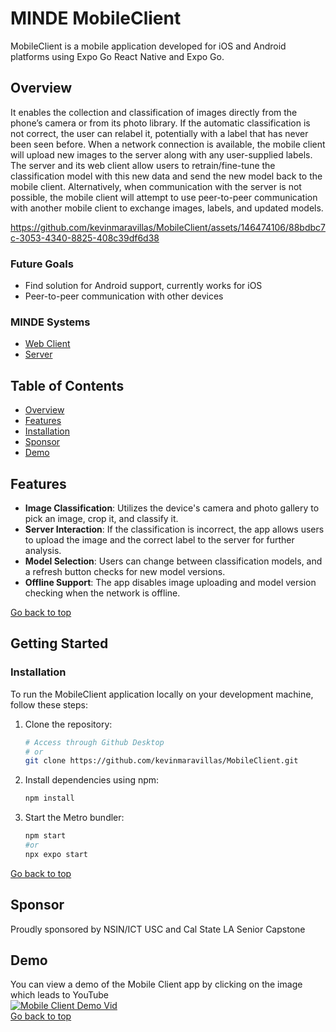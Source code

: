 # MINDE MobileClient
<a name="top"></a>
MobileClient is a mobile application developed for iOS and Android platforms using Expo Go React Native and Expo Go. 

## Overview
It enables the collection and classification of images directly from the phone’s camera or from its photo library. 
If the automatic classification is not correct, the user can relabel it, potentially with a label that has never been seen before. 
When a network connection is available, the mobile client will upload new images to the server along with any user-supplied labels. 
The server and its web client allow users to retrain/fine-tune the classification model with this new data and send the new model back to the mobile client. 
Alternatively, when communication with the server is not possible, the mobile client will attempt to use peer-to-peer communication with another 
mobile client to exchange images, labels, and updated models.

https://github.com/kevinmaravillas/MobileClient/assets/146474106/88bdbc7c-3053-4340-8825-408c39df6d38



### Future Goals
- Find solution for Android support, currently works for iOS
- Peer-to-peer communication with other devices

### MINDE Systems
- [Web Client](https://github.com/Chaoward/Senior-Cap_WebClient)
- [Server](https://github.com/Chaoward/MlNDE_Server/)

## Table of Contents
- [Overview](#overview)
- [Features](#features)
- [Installation](#installation)
- [Sponsor](#sponsor)
- [Demo](#demo)

## Features
- **Image Classification**: Utilizes the device's camera and photo gallery to pick an image, crop it, and classify it.
- **Server Interaction**: If the classification is incorrect, the app allows users to upload the image and the correct label to the server for further analysis.
- **Model Selection**: Users can change between classification models, and a refresh button checks for new model versions.
- **Offline Support**: The app disables image uploading and model version checking when the network is offline.

[Go back to top](#top)
## Getting Started
### Installation
To run the MobileClient application locally on your development machine, follow these steps:

1. Clone the repository:
   ```bash
   # Access through Github Desktop
   # or
   git clone https://github.com/kevinmaravillas/MobileClient.git
   ```
2. Install dependencies using npm:
   ```bash
   npm install
   ```
3. Start the Metro bundler:
   ```bash
   npm start
   #or
   npx expo start
   ```
[Go back to top](#top)
## Sponsor
Proudly sponsored by NSIN/ICT USC and Cal State LA Senior Capstone

## Demo
You can view a demo of the Mobile Client app by clicking on the image which leads to YouTube </br>
[![Mobile Client Demo Vid](https://img.youtube.com/vi/0YlV9B0ICTQ/0.jpg)](https://www.youtube.com/watch?v=0YlV9B0ICTQ)</br>
[Go back to top](#top)
